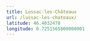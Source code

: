 ```yaml
---
title: Lussac-les-Châteaux
url: /lussac-les-chateaux/
latitude: 46.4032478
longitude: 0.7251565000000001
---
```

